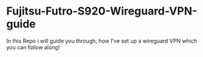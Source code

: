 # Fujitsu-Futro-S920-Wireguard-VPN-guide
In this Repo i will guide you through, how I've set up a wireguard VPN which you can follow along!
